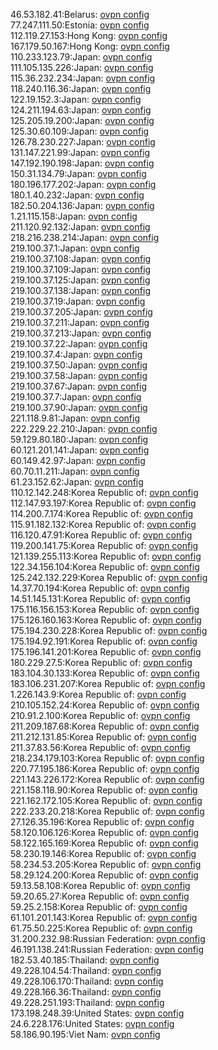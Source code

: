 46.53.182.41:Belarus: [ovpn config](vpn/46_53_182_41.ovpn)  
77.247.111.50:Estonia: [ovpn config](vpn/77_247_111_50.ovpn)  
112.119.27.153:Hong Kong: [ovpn config](vpn/112_119_27_153.ovpn)  
167.179.50.167:Hong Kong: [ovpn config](vpn/167_179_50_167.ovpn)  
110.233.123.79:Japan: [ovpn config](vpn/110_233_123_79.ovpn)  
111.105.135.226:Japan: [ovpn config](vpn/111_105_135_226.ovpn)  
115.36.232.234:Japan: [ovpn config](vpn/115_36_232_234.ovpn)  
118.240.116.36:Japan: [ovpn config](vpn/118_240_116_36.ovpn)  
122.19.152.3:Japan: [ovpn config](vpn/122_19_152_3.ovpn)  
124.211.194.63:Japan: [ovpn config](vpn/124_211_194_63.ovpn)  
125.205.19.200:Japan: [ovpn config](vpn/125_205_19_200.ovpn)  
125.30.60.109:Japan: [ovpn config](vpn/125_30_60_109.ovpn)  
126.78.230.227:Japan: [ovpn config](vpn/126_78_230_227.ovpn)  
131.147.221.99:Japan: [ovpn config](vpn/131_147_221_99.ovpn)  
147.192.190.198:Japan: [ovpn config](vpn/147_192_190_198.ovpn)  
150.31.134.79:Japan: [ovpn config](vpn/150_31_134_79.ovpn)  
180.196.177.202:Japan: [ovpn config](vpn/180_196_177_202.ovpn)  
180.1.40.232:Japan: [ovpn config](vpn/180_1_40_232.ovpn)  
182.50.204.136:Japan: [ovpn config](vpn/182_50_204_136.ovpn)  
1.21.115.158:Japan: [ovpn config](vpn/1_21_115_158.ovpn)  
211.120.92.132:Japan: [ovpn config](vpn/211_120_92_132.ovpn)  
218.216.238.214:Japan: [ovpn config](vpn/218_216_238_214.ovpn)  
219.100.37.1:Japan: [ovpn config](vpn/219_100_37_1.ovpn)  
219.100.37.108:Japan: [ovpn config](vpn/219_100_37_108.ovpn)  
219.100.37.109:Japan: [ovpn config](vpn/219_100_37_109.ovpn)  
219.100.37.125:Japan: [ovpn config](vpn/219_100_37_125.ovpn)  
219.100.37.138:Japan: [ovpn config](vpn/219_100_37_138.ovpn)  
219.100.37.19:Japan: [ovpn config](vpn/219_100_37_19.ovpn)  
219.100.37.205:Japan: [ovpn config](vpn/219_100_37_205.ovpn)  
219.100.37.211:Japan: [ovpn config](vpn/219_100_37_211.ovpn)  
219.100.37.213:Japan: [ovpn config](vpn/219_100_37_213.ovpn)  
219.100.37.22:Japan: [ovpn config](vpn/219_100_37_22.ovpn)  
219.100.37.4:Japan: [ovpn config](vpn/219_100_37_4.ovpn)  
219.100.37.50:Japan: [ovpn config](vpn/219_100_37_50.ovpn)  
219.100.37.58:Japan: [ovpn config](vpn/219_100_37_58.ovpn)  
219.100.37.67:Japan: [ovpn config](vpn/219_100_37_67.ovpn)  
219.100.37.7:Japan: [ovpn config](vpn/219_100_37_7.ovpn)  
219.100.37.90:Japan: [ovpn config](vpn/219_100_37_90.ovpn)  
221.118.9.81:Japan: [ovpn config](vpn/221_118_9_81.ovpn)  
222.229.22.210:Japan: [ovpn config](vpn/222_229_22_210.ovpn)  
59.129.80.180:Japan: [ovpn config](vpn/59_129_80_180.ovpn)  
60.121.201.141:Japan: [ovpn config](vpn/60_121_201_141.ovpn)  
60.149.42.97:Japan: [ovpn config](vpn/60_149_42_97.ovpn)  
60.70.11.211:Japan: [ovpn config](vpn/60_70_11_211.ovpn)  
61.23.152.62:Japan: [ovpn config](vpn/61_23_152_62.ovpn)  
110.12.142.248:Korea Republic of: [ovpn config](vpn/110_12_142_248.ovpn)  
112.147.93.197:Korea Republic of: [ovpn config](vpn/112_147_93_197.ovpn)  
114.200.7.174:Korea Republic of: [ovpn config](vpn/114_200_7_174.ovpn)  
115.91.182.132:Korea Republic of: [ovpn config](vpn/115_91_182_132.ovpn)  
116.120.47.91:Korea Republic of: [ovpn config](vpn/116_120_47_91.ovpn)  
119.200.141.75:Korea Republic of: [ovpn config](vpn/119_200_141_75.ovpn)  
121.139.255.113:Korea Republic of: [ovpn config](vpn/121_139_255_113.ovpn)  
122.34.156.104:Korea Republic of: [ovpn config](vpn/122_34_156_104.ovpn)  
125.242.132.229:Korea Republic of: [ovpn config](vpn/125_242_132_229.ovpn)  
14.37.70.194:Korea Republic of: [ovpn config](vpn/14_37_70_194.ovpn)  
14.51.145.131:Korea Republic of: [ovpn config](vpn/14_51_145_131.ovpn)  
175.116.156.153:Korea Republic of: [ovpn config](vpn/175_116_156_153.ovpn)  
175.126.160.163:Korea Republic of: [ovpn config](vpn/175_126_160_163.ovpn)  
175.194.230.228:Korea Republic of: [ovpn config](vpn/175_194_230_228.ovpn)  
175.194.92.191:Korea Republic of: [ovpn config](vpn/175_194_92_191.ovpn)  
175.196.141.201:Korea Republic of: [ovpn config](vpn/175_196_141_201.ovpn)  
180.229.27.5:Korea Republic of: [ovpn config](vpn/180_229_27_5.ovpn)  
183.104.30.133:Korea Republic of: [ovpn config](vpn/183_104_30_133.ovpn)  
183.106.231.207:Korea Republic of: [ovpn config](vpn/183_106_231_207.ovpn)  
1.226.143.9:Korea Republic of: [ovpn config](vpn/1_226_143_9.ovpn)  
210.105.152.24:Korea Republic of: [ovpn config](vpn/210_105_152_24.ovpn)  
210.91.2.100:Korea Republic of: [ovpn config](vpn/210_91_2_100.ovpn)  
211.209.187.68:Korea Republic of: [ovpn config](vpn/211_209_187_68.ovpn)  
211.212.131.85:Korea Republic of: [ovpn config](vpn/211_212_131_85.ovpn)  
211.37.83.56:Korea Republic of: [ovpn config](vpn/211_37_83_56.ovpn)  
218.234.179.103:Korea Republic of: [ovpn config](vpn/218_234_179_103.ovpn)  
220.77.195.186:Korea Republic of: [ovpn config](vpn/220_77_195_186.ovpn)  
221.143.226.172:Korea Republic of: [ovpn config](vpn/221_143_226_172.ovpn)  
221.158.118.90:Korea Republic of: [ovpn config](vpn/221_158_118_90.ovpn)  
221.162.172.105:Korea Republic of: [ovpn config](vpn/221_162_172_105.ovpn)  
222.233.20.218:Korea Republic of: [ovpn config](vpn/222_233_20_218.ovpn)  
27.126.35.196:Korea Republic of: [ovpn config](vpn/27_126_35_196.ovpn)  
58.120.106.126:Korea Republic of: [ovpn config](vpn/58_120_106_126.ovpn)  
58.122.165.169:Korea Republic of: [ovpn config](vpn/58_122_165_169.ovpn)  
58.230.19.146:Korea Republic of: [ovpn config](vpn/58_230_19_146.ovpn)  
58.234.53.205:Korea Republic of: [ovpn config](vpn/58_234_53_205.ovpn)  
58.29.124.200:Korea Republic of: [ovpn config](vpn/58_29_124_200.ovpn)  
59.13.58.108:Korea Republic of: [ovpn config](vpn/59_13_58_108.ovpn)  
59.20.65.27:Korea Republic of: [ovpn config](vpn/59_20_65_27.ovpn)  
59.25.2.158:Korea Republic of: [ovpn config](vpn/59_25_2_158.ovpn)  
61.101.201.143:Korea Republic of: [ovpn config](vpn/61_101_201_143.ovpn)  
61.75.50.225:Korea Republic of: [ovpn config](vpn/61_75_50_225.ovpn)  
31.200.232.98:Russian Federation: [ovpn config](vpn/31_200_232_98.ovpn)  
46.191.138.241:Russian Federation: [ovpn config](vpn/46_191_138_241.ovpn)  
182.53.40.185:Thailand: [ovpn config](vpn/182_53_40_185.ovpn)  
49.228.104.54:Thailand: [ovpn config](vpn/49_228_104_54.ovpn)  
49.228.106.170:Thailand: [ovpn config](vpn/49_228_106_170.ovpn)  
49.228.166.36:Thailand: [ovpn config](vpn/49_228_166_36.ovpn)  
49.228.251.193:Thailand: [ovpn config](vpn/49_228_251_193.ovpn)  
173.198.248.39:United States: [ovpn config](vpn/173_198_248_39.ovpn)  
24.6.228.176:United States: [ovpn config](vpn/24_6_228_176.ovpn)  
58.186.90.195:Viet Nam: [ovpn config](vpn/58_186_90_195.ovpn)  

